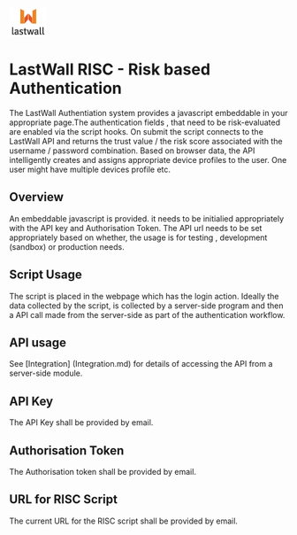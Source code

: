 ![Lastwall Logo](lw-logo.jpg) 
# LastWall RISC - Risk based Authentication

The LastWall Authentiation system provides a javascript embeddable in your appropriate page.The authentication fields , that need to be risk-evaluated are enabled via the script hooks. On submit the script connects to the LastWall API and returns the trust value / the risk score associated with the username / password combination. Based on browser data, the API intelligently creates and assigns appropriate device profiles to the user. One user might have multiple devices profile etc.

## Overview

An embeddable javascript is provided. it needs to be initialied appropriately with the API key and Authorisation Token. The API url needs to be set appropriately based on whether, the usage is for testing , development (sandbox) or production needs.

## Script Usage

The script is placed in the webpage which has the login action. Ideally the data collected by the script, is collected by a server-side program and then a API call made from the server-side as part of the authentication workflow.

## API usage

See [Integration] (Integration.md) for details of accessing the API from a server-side module.

## API Key

The API Key shall be provided by email.

## Authorisation Token

The Authorisation token shall be provided by email.


## URL for RISC Script

The current URL for the RISC script shall be provided by email.
